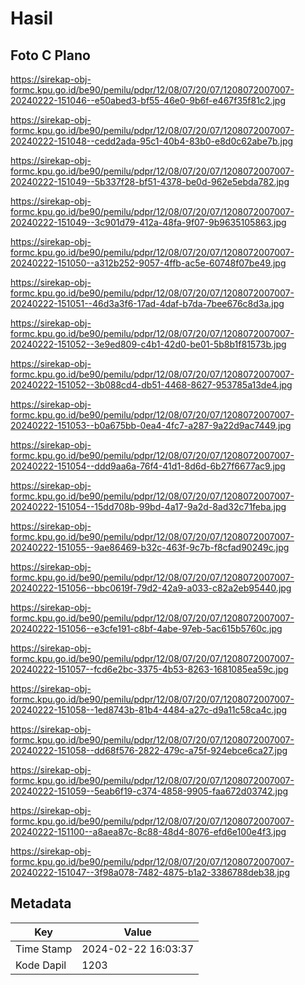 # Hasil

## Foto C Plano

https://sirekap-obj-formc.kpu.go.id/be90/pemilu/pdpr/12/08/07/20/07/1208072007007-20240222-151046--e50abed3-bf55-46e0-9b6f-e467f35f81c2.jpg

https://sirekap-obj-formc.kpu.go.id/be90/pemilu/pdpr/12/08/07/20/07/1208072007007-20240222-151048--cedd2ada-95c1-40b4-83b0-e8d0c62abe7b.jpg

https://sirekap-obj-formc.kpu.go.id/be90/pemilu/pdpr/12/08/07/20/07/1208072007007-20240222-151049--5b337f28-bf51-4378-be0d-962e5ebda782.jpg

https://sirekap-obj-formc.kpu.go.id/be90/pemilu/pdpr/12/08/07/20/07/1208072007007-20240222-151049--3c901d79-412a-48fa-9f07-9b9635105863.jpg

https://sirekap-obj-formc.kpu.go.id/be90/pemilu/pdpr/12/08/07/20/07/1208072007007-20240222-151050--a312b252-9057-4ffb-ac5e-60748f07be49.jpg

https://sirekap-obj-formc.kpu.go.id/be90/pemilu/pdpr/12/08/07/20/07/1208072007007-20240222-151051--46d3a3f6-17ad-4daf-b7da-7bee676c8d3a.jpg

https://sirekap-obj-formc.kpu.go.id/be90/pemilu/pdpr/12/08/07/20/07/1208072007007-20240222-151052--3e9ed809-c4b1-42d0-be01-5b8b1f81573b.jpg

https://sirekap-obj-formc.kpu.go.id/be90/pemilu/pdpr/12/08/07/20/07/1208072007007-20240222-151052--3b088cd4-db51-4468-8627-953785a13de4.jpg

https://sirekap-obj-formc.kpu.go.id/be90/pemilu/pdpr/12/08/07/20/07/1208072007007-20240222-151053--b0a675bb-0ea4-4fc7-a287-9a22d9ac7449.jpg

https://sirekap-obj-formc.kpu.go.id/be90/pemilu/pdpr/12/08/07/20/07/1208072007007-20240222-151054--ddd9aa6a-76f4-41d1-8d6d-6b27f6677ac9.jpg

https://sirekap-obj-formc.kpu.go.id/be90/pemilu/pdpr/12/08/07/20/07/1208072007007-20240222-151054--15dd708b-99bd-4a17-9a2d-8ad32c71feba.jpg

https://sirekap-obj-formc.kpu.go.id/be90/pemilu/pdpr/12/08/07/20/07/1208072007007-20240222-151055--9ae86469-b32c-463f-9c7b-f8cfad90249c.jpg

https://sirekap-obj-formc.kpu.go.id/be90/pemilu/pdpr/12/08/07/20/07/1208072007007-20240222-151056--bbc0619f-79d2-42a9-a033-c82a2eb95440.jpg

https://sirekap-obj-formc.kpu.go.id/be90/pemilu/pdpr/12/08/07/20/07/1208072007007-20240222-151056--e3cfe191-c8bf-4abe-97eb-5ac615b5760c.jpg

https://sirekap-obj-formc.kpu.go.id/be90/pemilu/pdpr/12/08/07/20/07/1208072007007-20240222-151057--fcd6e2bc-3375-4b53-8263-1681085ea59c.jpg

https://sirekap-obj-formc.kpu.go.id/be90/pemilu/pdpr/12/08/07/20/07/1208072007007-20240222-151058--1ed8743b-81b4-4484-a27c-d9a11c58ca4c.jpg

https://sirekap-obj-formc.kpu.go.id/be90/pemilu/pdpr/12/08/07/20/07/1208072007007-20240222-151058--dd68f576-2822-479c-a75f-924ebce6ca27.jpg

https://sirekap-obj-formc.kpu.go.id/be90/pemilu/pdpr/12/08/07/20/07/1208072007007-20240222-151059--5eab6f19-c374-4858-9905-faa672d03742.jpg

https://sirekap-obj-formc.kpu.go.id/be90/pemilu/pdpr/12/08/07/20/07/1208072007007-20240222-151100--a8aea87c-8c88-48d4-8076-efd6e100e4f3.jpg

https://sirekap-obj-formc.kpu.go.id/be90/pemilu/pdpr/12/08/07/20/07/1208072007007-20240222-151047--3f98a078-7482-4875-b1a2-3386788deb38.jpg


## Metadata

| Key        | Value               |
| ---------- | ------------------- |
| Time Stamp | 2024-02-22 16:03:37 |
| Kode Dapil | 1203                |



